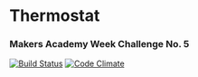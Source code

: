 # Thermostat
### Makers Academy Week Challenge No. 5

[![Build Status](https://travis-ci.org/KatHicks/thermostat.svg?branch=master)](https://travis-ci.org/KatHicks/thermostat) [![Code Climate](https://codeclimate.com/github/KatHicks/thermostat/badges/gpa.svg)](https://codeclimate.com/github/KatHicks/thermostat)
